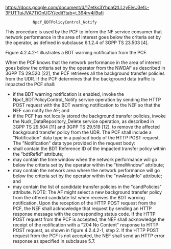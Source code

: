 https://docs.google.com/document/d/1Zetks3YhpaQtLLzyElvU3efc-3FUTTuiJVA7TiOnUGY/edit?tab=t.394rv4jl9afj

				Npcf_BDTPolicyControl_Notify

This procedure is used by the PCF to inform the NF service consumer that network performance in the area of interest goes below the criteria set by the operator, as defined in subclause 6.1.2.4 of 3GPP TS 23.503 [4].

Figure 4.2.4.2-1 illustrates a BDT warning notification from the PCF.


When the PCF knows that the network performance in the area of interest goes below the criteria set by the operator
from the NWDAF as described in 3GPP TS 29.520 [22], the PCF retrieves all the background transfer policies from the
UDR. If the PCF determines that the background data traffic is impacted the PCF shall:
- if the BDT warning notification is enabled, invoke the Npcf_BDTPolicyControl_Notify service operation by
sending the HTTP POST request with the BDT warning notification to the NEF so that the NEF can notify the
AF; and
- if the PCF has not locally stored the background transfer policies, invoke the Nudr_DataRepository_Delete
service operation, as described in 3GPP TS 29.504 [11] and 3GPP TS 29.519 [12], to remove the affected
background transfer policy from the UDR.
The PCF shall include a "Notification" data type in a payload body of the HTTP POST request.
The "Notification" data type provided in the request body:
- shall contain the BDT Reference ID of the impacted transfer policy within the "bdtRefId" attribute;
- may contain the time window when the network performance will go below the criteria set by the operator
within the "timeWindow" attribute;
- may contain the network area where the network performance will go below the criteria set by the operator
within the "nwAreaInfo" attribute; and
- may contain the list of candidate transfer policies in the "candPolicies" attribute.
NOTE: The AF might select a new background transfer policy from the offered candidate list when receives the
BDT warning notification.
Upon the reception of the HTTP POST request from the PCF, the NEF shall acknowledge that request by sending an
HTTP response message with the corresponding status code.
If the HTTP POST request from the PCF is accepted, the NEF shall acknowledge the receipt of the notification with a
"204 No Content" response to HTTP POST request, as shown in figure 4.2.4.2-1, step 2.
If the HTTP POST request from the PCF is not accepted, the NEF shall send an HTTP error response as specified in
subclause 5.7.
